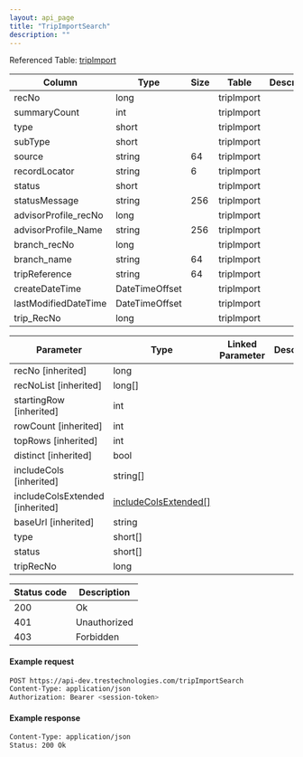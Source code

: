 ```yaml
---
layout: api_page
title: "TripImportSearch"
description: ""
---
```




Referenced Table: [tripImport](/tripImport)

| Column | Type | Size | Table | Description |
| ------ | ---- | ---- | ----- | ----------- |
| recNo | long |  | tripImport | 
| summaryCount | int |  | tripImport | 
| type | short |  | tripImport | 
| subType | short |  | tripImport | 
| source | string | 64 | tripImport | 
| recordLocator | string | 6 | tripImport | 
| status | short |  | tripImport | 
| statusMessage | string | 256 | tripImport | 
| advisorProfile_recNo | long |  | tripImport | 
| advisorProfile_Name | string | 256 | tripImport | 
| branch_recNo | long |  | tripImport | 
| branch_name | string | 64 | tripImport | 
| tripReference | string | 64 | tripImport | 
| createDateTime | DateTimeOffset |  | tripImport | 
| lastModifiedDateTime | DateTimeOffset |  | tripImport | 
| trip_RecNo | long |  | tripImport | 

| Parameter | Type | Linked Parameter | Description |
| --------- | ---- | ---------------- | ----------- |
| recNo [inherited] | long |  | 
| recNoList [inherited] | long[] |  | 
| startingRow [inherited] | int |  | 
| rowCount [inherited] | int |  | 
| topRows [inherited] | int |  | 
| distinct [inherited] | bool |  | 
| includeCols [inherited] | string[] |  | 
| includeColsExtended [inherited] | [includeColsExtended[]](/includeColsExtended) |  | 
| baseUrl [inherited] | string |  | 
| type | short[] |  | 
| status | short[] |  | 
| tripRecNo | long |  | 

| Status code | Description |
| ----------- | ----------- |
| 200 | Ok |
| 401 | Unauthorized |
| 403 | Forbidden |

#### Example request
```sh
POST https://api-dev.trestechnologies.com/tripImportSearch
Content-Type: application/json
Authorization: Bearer <session-token>
```

#### Example response
```sh
Content-Type: application/json
Status: 200 Ok
```

